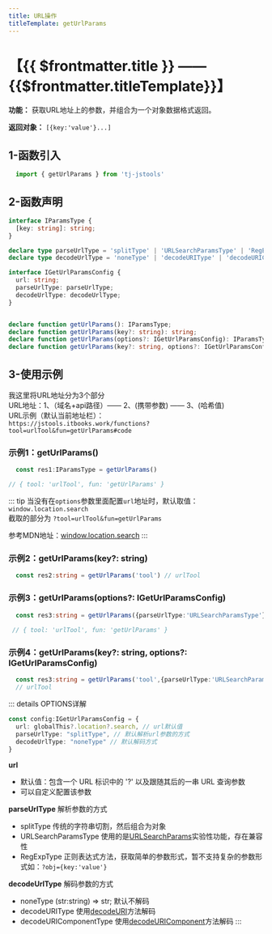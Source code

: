 ```yaml
---
title: URL操作
titleTemplate: getUrlParams
---
```


# 【{{ $frontmatter.title }} —— {{$frontmatter.titleTemplate}}】

**功能：** 获取URL地址上的参数，并组合为一个对象数据格式返回。

**返回对象：** `[{key:'value'}...]`

## 1-函数引入

```js 
  import { getUrlParams } from 'tj-jstools'
```
## 2-函数声明

```ts 
interface IParamsType {
  [key: string]: string;
}

declare type parseUrlType = 'splitType' | 'URLSearchParamsType' | 'RegExpType';
declare type decodeUrlType = 'noneType' | 'decodeURIType' | 'decodeURIComponentType';

interface IGetUrlParamsConfig {
  url: string;
  parseUrlType: parseUrlType;
  decodeUrlType: decodeUrlType;
}


declare function getUrlParams(): IParamsType;
declare function getUrlParams(key?: string): string;
declare function getUrlParams(options?: IGetUrlParamsConfig): IParamsType;
declare function getUrlParams(key?: string, options?: IGetUrlParamsConfig): IParamsType | string;
```

## 3-使用示例
我这里将URL地址分为3个部分 <br/>
URL地址：1、（域名+api路径）—— 2、(携带参数) —— 3、(哈希值) <br/>
URL示例（默认当前地址栏）：<br/> `https://jstools.itbooks.work/functions?tool=urlTool&fun=getUrlParams#code`

### 示例1：getUrlParams()
```ts 
  const res1:IParamsType = getUrlParams() 

// { tool: 'urlTool', fun: 'getUrlParams' }
```
::: tip
当没有在`options`参数里面配置`url`地址时，默认取值：`window.location.search` <br/>
截取的部分为 `?tool=urlTool&fun=getUrlParams`

参考MDN地址：[window.location.search](https://developer.mozilla.org/zh-CN/docs/Web/API/Location/search)
:::

### 示例2：getUrlParams(key?: string)

```ts 
  const res2:string = getUrlParams('tool') // urlTool
```

### 示例3：getUrlParams(options?: IGetUrlParamsConfig)

```ts 
  const res3:string = getUrlParams({parseUrlType:'URLSearchParamsType'})
  
 // { tool: 'urlTool', fun: 'getUrlParams' }
```

### 示例4：getUrlParams(key?: string, options?: IGetUrlParamsConfig)

```ts 
  const res3:string = getUrlParams('tool',{parseUrlType:'URLSearchParamsType'})
  // urlTool
```

::: details OPTIONS详解
```ts
const config:IGetUrlParamsConfig = {
  url: globalThis?.location?.search, // url默认值
  parseUrlType: "splitType", // 默认解析url参数的方式
  decodeUrlType: "noneType" // 默认解码方式
}
```
**url**
- 默认值：包含一个 URL 标识中的 '?' 以及跟随其后的一串 URL 查询参数
- 可以自定义配置该参数

**parseUrlType** 解析参数的方式
- splitType 传统的字符串切割，然后组合为对象
- URLSearchParamsType 使用的是[URLSearchParams](https://developer.mozilla.org/zh-CN/docs/Web/API/URLSearchParams)实验性功能，存在兼容性
- RegExpType 正则表达式方法，获取简单的参数形式，暂不支持复杂的参数形式如：`?obj={key:'value'}`

**decodeUrlType** 解码参数的方式
- noneType (str:string) => str; 默认不解码
- decodeURIType 使用[decodeURI](https://developer.mozilla.org/zh-CN/docs/Web/JavaScript/Reference/Global_Objects/decodeURI)方法解码
- decodeURIComponentType 使用[decodeURIComponent](https://developer.mozilla.org/zh-CN/docs/Web/JavaScript/Reference/Global_Objects/decodeURIComponent)方法解码
:::